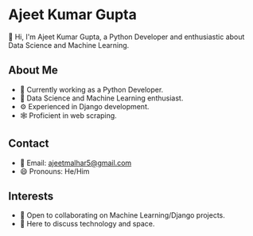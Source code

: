 # Ajeet Kumar Gupta

👋 Hi, I'm Ajeet Kumar Gupta, a Python Developer and enthusiastic about Data Science and Machine Learning.

## About Me
- 💼 Currently working as a Python Developer.
- 🌱 Data Science and Machine Learning enthusiast.
- ⚙️ Experienced in Django development.
- 🕸️ Proficient in web scraping.

## Contact
- 📧 Email: ajeetmalhar5@gmail.com
- 😄 Pronouns: He/Him

## Interests
- 👯 Open to collaborating on Machine Learning/Django projects.
- 💬 Here to discuss technology and space.

<!---
AKG2381/AKG2381 is a ✨ special ✨ repository because its `README.md` (this file) appears on your GitHub profile.
You can click the Preview link to take a look at your changes.
--->
